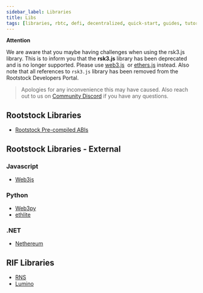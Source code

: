 ```yaml
---
sidebar_label: Libraries
title: Libs
tags: [libraries, rbtc, defi, decentralized, quick-start, guides, tutorial, networks, dapps, tools, rsk, ethereum, smart-contracts, install, get-started, how-to, mainnet, testnet, contracts, wallets, web3, crypto]
---
```


**Attention**

We are aware that you maybe having challenges when using the rsk3.js library. This is to inform you that the **rsk3.js** library has been deprecated and is no longer supported. Please use [web3.js](https://web3js.readthedocs.io/)  or [ethers.js](https://docs.ethers.io/v5/) instead. Also note that all references to `rsk3.js` library has been removed from the Rootstock Developers Portal.

> Apologies for any inconvenience this may have caused. Also reach out to us on [Community Discord](https://rootstock.io/discord) if you have any questions.

## Rootstock Libraries

- [Rootstock Pre-compiled ABIs](/develop/libs/rsk-precompiled-abis/)

## Rootstock Libraries - External

### Javascript
- [Web3js](https://web3js.readthedocs.io/)

### Python
- [Web3py](https://web3py.readthedocs.io/)
- [ethlite](https://github.com/emilianobilli/ethlite)

### .NET
- [Nethereum](https://nethereum.com/)

## RIF Libraries

- [RNS](/rif/rns/libs)
- [Lumino](/rif/lumino/libraries)
